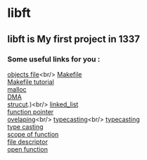 # libft
## libft is My first project in 1337
### Some useful links for you : <br/>
[objects file](https://stackoverflow.com/questions/7718299/whats-an-object-file-in-c#:~:text=An%20object%20file%20is%20just,debugging%20symbols%20and%20so%20forth.)<br/>
[Makefile](https://www.geeksforgeeks.org/how-to-use-make-utility-to-build-c-projects/) <br/>
[Makefile tutorial](https://makefiletutorial.com/)<br/>
[malloc](https://www.freecodecamp.org/news/malloc-in-c-dynamic-memory-allocation-in-c-explained/#:~:text=Malloc%20is%20used%20for%20dynamic,by%20value%20instead%20of%20reference.) <br/>
[DMA](https://www.geeksforgeeks.org/dynamic-memory-allocation-in-c-using-malloc-calloc-free-and-realloc/?ref=rp)<br/>
[strucut](https://www.w3schools.com/c/c_structs.php#:~:text=Structures%20(also%20called%20structs)%20are,%2C%20char%2C%20etc.).)<br/>
[linked_list](https://www.youtube.com/watch?v=92S4zgXN17o&list=PL2_aWCzGMAwI3W_JlcBbtYTwiQSsOTa6P)<br/>
[function pointer](https://www.geeksforgeeks.org/function-pointer-in-c/)<br/>
[ovelaping](https://cs50.stackexchange.com/questions/14615/memory-overlap-in-c#:~:text=If%20the%20memory%20segments%20coincide,and%20copying%20to%20address%200x8F.)<br/>
[typecasting](https://byjus.com/gate/type-casting-in-c/#:~:text=Type%20Casting%20is%20basically%20a,want%20the%20program%20to%20do.)<br/>
[typecasting](https://www.tutorialspoint.com/cprogramming/c_type_casting.htm)<br/>
[type casting](https://en.wikipedia.org/wiki/Type_conversion)<br/>
[scope of function](https://www.tutorialspoint.com/cprogramming/pdf/c_scope_rules.pdf)<br/>
[file descriptor](https://www.geeksforgeeks.org/input-output-system-calls-c-create-open-close-read-write/)<br/>
[open function](https://pubs.opengroup.org/onlinepubs/007904875/functions/open.html)<br/>
